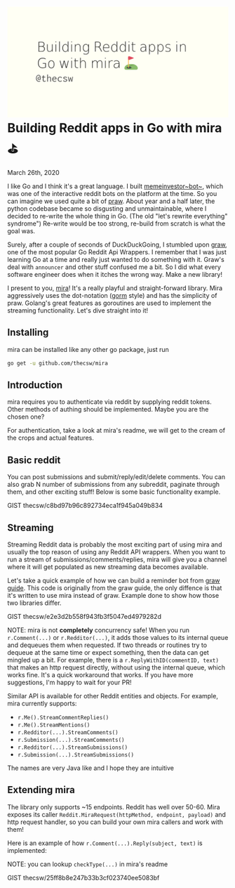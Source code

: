 ![preview](./preview.png)
Building Reddit apps in Go with mira ⛳
======================================

March 26th, 2020

I like Go and I think it\'s a great language. I built
[memeinvestor~bot~](https://github.com/thecsw/memeinvestor_bot), which
was one of the interactive reddit bots on the platform at the time. So
you can imagine we used quite a bit of
[praw](https://github.com/praw-dev/praw). About year and a half later,
the python codebase became so disgusting and unmaintainable, where I
decided to re-write the whole thing in Go. (The old \"let\'s rewrite
everything\" syndrome\") Re-write would be too strong, re-build from
scratch is what the goal was.

Surely, after a couple of seconds of DuckDuckGoing, I stumbled upon
[graw](https://github.com/turnage/graw), one of the most popular Go
Reddit Api Wrappers. I remember that I was just learning Go at a time
and really just wanted to do something with it. Graw\'s deal with
`announcer` and other stuff confused me a bit. So I did what every
software engineer does when it itches the wrong way. Make a new library!

I present to you, [mira](https://github.com/thecsw/mira)! It\'s a really
playful and straight-forward library. Mira aggressively uses the
dot-notation ([gorm](https://github.com/jinzhu/gorm) style) and has the
simplicity of praw. Golang\'s great features as goroutines are used to
implement the streaming functionality. Let\'s dive straight into it!

Installing
----------

mira can be installed like any other go package, just run

``` {.bash org-language="sh"}
go get -u github.com/thecsw/mira
```

Introduction
------------

mira requires you to authenticate via reddit by supplying reddit tokens.
Other methods of authing should be implemented. Maybe you are the chosen
one?

For authentication, take a look at mira\'s readme, we will get to the
cream of the crops and actual features.

Basic reddit
------------

You can post submissions and submit/reply/edit/delete comments. You can
also grab N number of submissions from any subreddit, paginate through
them, and other exciting stuff! Below is some basic functionality
example.

GIST thecsw/c8bd97b96c892734eca1f945a049b834

Streaming
---------

Streaming Reddit data is probably the most exciting part of using mira
and usually the top reason of using any Reddit API wrappers. When you
want to run a stream of submissions/comments/replies, mira will give you
a channel where it will get populated as new streaming data becomes
available.

Let\'s take a quick example of how we can build a reminder bot from
[graw guide](https://turnage.gitbooks.io/graw/content/graw.html). This
code is originally from the graw guide, the only diffence is that it\'s
written to use mira instead of graw. Example done to show how those two
libraries differ.

GIST thecsw/e2e3d2b558f943fb3f5047ed4979282d

NOTE: mira is not ****completely**** concurrency safe! When you run
`r.Comment(...)` or `r.Redditor(...)`, it adds those values to its
internal queue and dequeues them when requested. If two threads or
routines try to dequeue at the same time or expect something, then the
data can get mingled up a bit. For example, there is a
`r.ReplyWithID(commentID, text)` that makes an http request directly,
without using the internal queue, which works fine. It\'s a quick
workaround that works. If you have more suggestions, I\'m happy to wait
for your PR!

Similar API is available for other Reddit entities and objects. For
example, mira currently supports:

-   `r.Me().StreamCommentReplies()`
-   `r.Me().StreamMentions()`
-   `r.Redditor(...).StreamComments()`
-   `r.Submission(...).StreamComments()`
-   `r.Redditor(...).StreamSubmissions()`
-   `r.Submission(...).StreamSubmissions()`

The names are very Java like and I hope they are intuitive

Extending mira
--------------

The library only supports \~15 endpoints. Reddit has well over 50-60.
Mira exposes its caller
`Reddit.MiraRequest(httpMethod, endpoint, payload)` and http request
handler, so you can build your own mira callers and work with them!

Here is an example of how `r.Comment(...).Reply(subject, text)` is
implemented:

NOTE: you can lookup `checkType(...)` in mira\'s readme

GIST thecsw/25ff8b8e247b33b3cf023740ee5083bf
